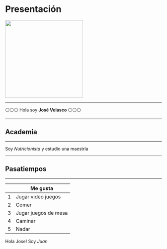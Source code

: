 # Presentación
<img src="https://staticwebsitesmicroblog.blob.core.windows.net/images/rsseitor/extern-imagesimagenestopnet/imagenes-de-hola-0.jpg" width="250" height="250" />
<hr/>

:white_circle::white_circle::white_circle: Hola soy **José Velasco** :white_circle::white_circle::white_circle:

____________________________________________________________________________
## Academia 
_____________________________________________________________________________

Soy *Nutricionista* y estudio una maestría

____________________________________________________________________________
## Pasatiempos
_____________________________________________________________________________

| | Me gusta |
| ------ | ------ |
| 1 | Jugar video juegos  |
| 2 | Comer |
| 3 | Jugar juegos de mesa |
| 4 | Caminar |
| 5 | Nadar |



Hola Jose! Soy *Juan*
